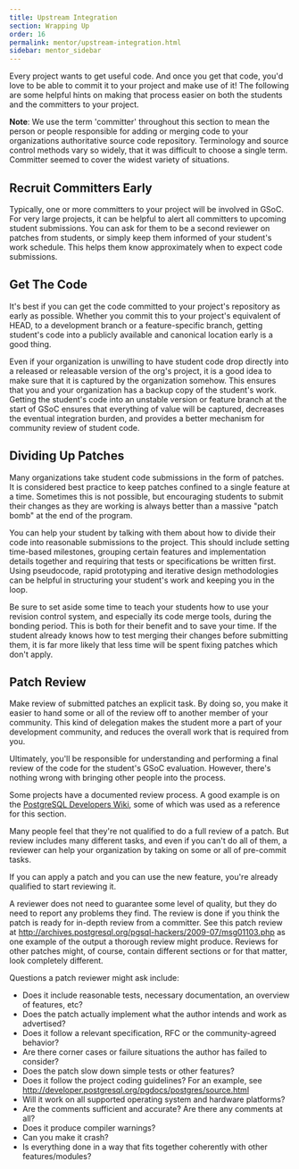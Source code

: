```yaml
---
title: Upstream Integration
section: Wrapping Up
order: 16
permalink: mentor/upstream-integration.html
sidebar: mentor_sidebar
---
```


Every project wants to get useful code. And once you get that code, you'd love to be able to commit it to your project and make use of it! The following are some helpful hints on making that process easier on both the students and the committers to your project.

**Note**: We use the term 'committer' throughout this section to mean the person or people responsible for adding or merging code to your organizations authoritative source code repository. Terminology and source control methods vary so widely, that it was difficult to choose a single term. Committer seemed to cover the widest variety of situations.

## Recruit Committers Early

Typically, one or more committers to your project will be involved in GSoC. For very large projects, it can be helpful to alert all committers to upcoming student submissions. You can ask for them to be a second reviewer on patches from students, or simply keep them informed of your student's work schedule. This helps them know approximately when to expect code submissions.

## Get The Code

It's best if you can get the code committed to your project's repository as early as possible. Whether you commit this to your project's equivalent of HEAD, to a development branch or a feature-specific branch, getting student's code into a publicly available and canonical location early is a good thing.

Even if your organization is unwilling to have student code drop directly into a released or releasable version of the org's project, it is a good idea to make sure that it is captured by the organization somehow. This ensures that you and your organization has a backup copy of the student's work. Getting the student's code into an unstable version or feature branch at the start of GSoC ensures that everything of value will be captured, decreases the eventual integration burden, and provides a better mechanism for community review of student code.

## Dividing Up Patches

Many organizations take student code submissions in the form of patches.  It is considered best practice to keep patches confined to a single feature at a time. Sometimes this is not possible, but encouraging students to submit their changes as they are working is always better than a massive "patch bomb" at the end of the program.

You can help your student by talking with them about how to divide their code into reasonable submissions to the project. This should include setting time-based milestones, grouping certain features and implementation details together and requiring that tests or specifications be written first. Using pseudocode, rapid prototyping and iterative design methodologies can be helpful in structuring your student's work and keeping you in the loop.

Be sure to set aside some time to teach your students how to use your revision control system, and especially its code merge tools, during the bonding period. This is both for their benefit and to save your time. If the student already knows how to test merging their changes before submitting them, it is far more likely that less time will be spent fixing patches which don't apply.

## Patch Review

Make review of submitted patches an explicit task. By doing so, you make it easier to hand some or all of the review off to another member of your community. This kind of delegation makes the student more a part of your development community, and reduces the overall work that is required from you.

Ultimately, you'll be responsible for understanding and performing a final review of the code for the student's GSoC evaluation. However, there's nothing wrong with bringing other people into the process.

Some projects have a documented review process. A good example is on the [PostgreSQL Developers Wiki](http://wiki.postgresql.org/wiki/Reviewing_a_Patch), some of which was used as a reference for this section.

Many people feel that they're not qualified to do a full review of a patch. But review includes many different tasks, and even if you can't do all of them, a reviewer can help your organization by taking on some or all of pre-commit tasks.

If you can apply a patch and you can use the new feature, you're already qualified to start reviewing it.

A reviewer does not need to guarantee some level of quality, but they do need to report any problems they find. The review is done if you think the patch is ready for in-depth review from a committer. See this patch review at <http://archives.postgresql.org/pgsql-hackers/2009-07/msg01103.php> as one example of the output a thorough review might produce. Reviews for other patches might, of course, contain different sections or for that matter, look completely different.

Questions a patch reviewer might ask include:

* Does it include reasonable tests, necessary documentation, an overview of features, etc?
* Does the patch actually implement what the author intends and work as advertised?
* Does it follow a relevant specification, RFC or the community-agreed behavior?
* Are there corner cases or failure situations the author has failed to consider?
* Does the patch slow down simple tests or other features?
* Does it follow the project coding guidelines? For an example, see <http://developer.postgresql.org/pgdocs/postgres/source.html>
* Will it work on all supported operating system and hardware platforms?
* Are the comments sufficient and accurate? Are there any comments at all?
* Does it produce compiler warnings?
* Can you make it crash?
* Is everything done in a way that fits together coherently with other features/modules?
